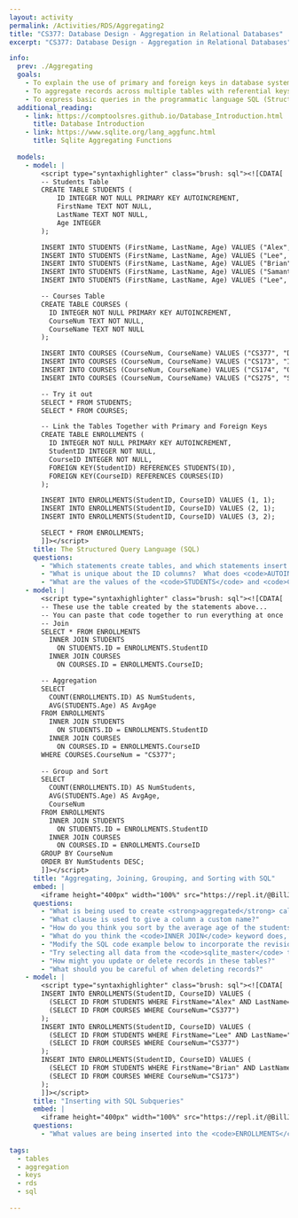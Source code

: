```yaml
---
layout: activity
permalink: /Activities/RDS/Aggregating2
title: "CS377: Database Design - Aggregation in Relational Databases"
excerpt: "CS377: Database Design - Aggregation in Relational Databases"

info:
  prev: ./Aggregating
  goals: 
    - To explain the use of primary and foreign keys in database systems
    - To aggregate records across multiple tables with referential keys
    - To express basic queries in the programmatic language SQL (Structured Query Language)
  additional_reading:
    - link: https://comptoolsres.github.io/Database_Introduction.html
      title: Database Introduction
    - link: https://www.sqlite.org/lang_aggfunc.html
      title: Sqlite Aggregating Functions
      
  models:
    - model: |
        <script type="syntaxhighlighter" class="brush: sql"><![CDATA[        
        -- Students Table
        CREATE TABLE STUDENTS (
            ID INTEGER NOT NULL PRIMARY KEY AUTOINCREMENT, 
            FirstName TEXT NOT NULL, 
            LastName TEXT NOT NULL, 
            Age INTEGER
        );

        INSERT INTO STUDENTS (FirstName, LastName, Age) VALUES ("Alex", "Smith", 20);
        INSERT INTO STUDENTS (FirstName, LastName, Age) VALUES ("Lee", "Jones", 21);
        INSERT INTO STUDENTS (FirstName, LastName, Age) VALUES ("Brian", "McMullen", 18);
        INSERT INTO STUDENTS (FirstName, LastName, Age) VALUES ("Samantha", "Johnson", 22);
        INSERT INTO STUDENTS (FirstName, LastName, Age) VALUES ("Lee", "Jones", 24);

        -- Courses Table
        CREATE TABLE COURSES (
          ID INTEGER NOT NULL PRIMARY KEY AUTOINCREMENT, 
          CourseNum TEXT NOT NULL, 
          CourseName TEXT NOT NULL
        );

        INSERT INTO COURSES (CourseNum, CourseName) VALUES ("CS377", "Database Design");
        INSERT INTO COURSES (CourseNum, CourseName) VALUES ("CS173", "Intro to Computer Science");
        INSERT INTO COURSES (CourseNum, CourseName) VALUES ("CS174", "Object Oriented Programming");
        INSERT INTO COURSES (CourseNum, CourseName) VALUES ("CS275", "Software Engineering");

        -- Try it out
        SELECT * FROM STUDENTS;
        SELECT * FROM COURSES;

        -- Link the Tables Together with Primary and Foreign Keys
        CREATE TABLE ENROLLMENTS (
          ID INTEGER NOT NULL PRIMARY KEY AUTOINCREMENT, 
          StudentID INTEGER NOT NULL, 
          CourseID INTEGER NOT NULL, 
          FOREIGN KEY(StudentID) REFERENCES STUDENTS(ID), 
          FOREIGN KEY(CourseID) REFERENCES COURSES(ID)
        );

        INSERT INTO ENROLLMENTS(StudentID, CourseID) VALUES (1, 1);
        INSERT INTO ENROLLMENTS(StudentID, CourseID) VALUES (2, 1);
        INSERT INTO ENROLLMENTS(StudentID, CourseID) VALUES (3, 2);

        SELECT * FROM ENROLLMENTS;        
        ]]></script>
      title: The Structured Query Language (SQL)
      questions:
        - "Which statements create tables, and which statements insert records into tables?"
        - "What is unique about the ID columns?  What does <code>AUTOINCREMENT</code> mean?"
        - "What are the values of the <code>STUDENTS</code> and <code>COURSES</code> tables?"
    - model: |
        <script type="syntaxhighlighter" class="brush: sql"><![CDATA[        
        -- These use the table created by the statements above...
        -- You can paste that code together to run everything at once
        -- Join
        SELECT * FROM ENROLLMENTS 
          INNER JOIN STUDENTS
            ON STUDENTS.ID = ENROLLMENTS.StudentID
          INNER JOIN COURSES
            ON COURSES.ID = ENROLLMENTS.CourseID;

        -- Aggregation
        SELECT 
          COUNT(ENROLLMENTS.ID) AS NumStudents, 
          AVG(STUDENTS.Age) AS AvgAge 
        FROM ENROLLMENTS
          INNER JOIN STUDENTS
            ON STUDENTS.ID = ENROLLMENTS.StudentID
          INNER JOIN COURSES
            ON COURSES.ID = ENROLLMENTS.CourseID
        WHERE COURSES.CourseNum = "CS377";
        
        -- Group and Sort
        SELECT 
          COUNT(ENROLLMENTS.ID) AS NumStudents, 
          AVG(STUDENTS.Age) AS AvgAge,
          CourseNum
        FROM ENROLLMENTS
          INNER JOIN STUDENTS
            ON STUDENTS.ID = ENROLLMENTS.StudentID
          INNER JOIN COURSES
            ON COURSES.ID = ENROLLMENTS.CourseID
        GROUP BY CourseNum
        ORDER BY NumStudents DESC;        
        ]]></script>
      title: "Aggregating, Joining, Grouping, and Sorting with SQL"
      embed: |
        <iframe height="400px" width="100%" src="https://repl.it/@BillJr99/Sql-AggregationExample?lite=true" scrolling="no" frameborder="no" allowtransparency="true" allowfullscreen="true" sandbox="allow-forms allow-pointer-lock allow-popups allow-same-origin allow-scripts allow-modals"></iframe>       
      questions:
        - "What is being used to create <strong>aggregated</strong> calculated columns, like the average of a column?"
        - "What clause is used to give a column a custom name?"
        - "How do you think you sort by the average age of the students in each class in ascending order?"
        - "What do you think the <code>INNER JOIN</code> keyword does, and what do you think the resulting table looks like?"
        - "Modify the SQL code example below to incorporate the revisions that the class has recommended."
        - "Try selecting all data from the <code>sqlite_master</code> table, and the <code>sqlite_sequence</code> table.  What do you think these contain?"
        - "How might you update or delete records in these tables?"
        - "What should you be careful of when deleting records?"
    - model: |
        <script type="syntaxhighlighter" class="brush: sql"><![CDATA[        
        INSERT INTO ENROLLMENTS(StudentID, CourseID) VALUES (
          (SELECT ID FROM STUDENTS WHERE FirstName="Alex" AND LastName="Smith"), 
          (SELECT ID FROM COURSES WHERE CourseNum="CS377")
        );
        INSERT INTO ENROLLMENTS(StudentID, CourseID) VALUES (
          (SELECT ID FROM STUDENTS WHERE FirstName="Lee" AND LastName="Jones"), 
          (SELECT ID FROM COURSES WHERE CourseNum="CS377")
        );
        INSERT INTO ENROLLMENTS(StudentID, CourseID) VALUES (
          (SELECT ID FROM STUDENTS WHERE FirstName="Brian" AND LastName="McMullen"), 
          (SELECT ID FROM COURSES WHERE CourseNum="CS173")
        );       
        ]]></script>
      title: "Inserting with SQL Subqueries"
      embed: |
        <iframe height="400px" width="100%" src="https://repl.it/@BillJr99/Sql-AggregationSubqueryExample?lite=true" scrolling="no" frameborder="no" allowtransparency="true" allowfullscreen="true" sandbox="allow-forms allow-pointer-lock allow-popups allow-same-origin allow-scripts allow-modals"></iframe>       
      questions:
        - "What values are being inserted into the <code>ENROLLMENTS</code> table, and how?"        
        
tags:
  - tables
  - aggregation
  - keys
  - rds
  - sql
  
---
```


